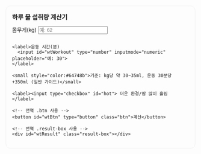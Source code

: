 <!-- 물 섭취량 계산기 -->
<section id="water-calc" style="max-width:520px;margin-top:18px;padding:16px;border:1px solid #eee;border-radius:12px">
  <h3 style="margin:0 0 12px">하루 물 섭취량 계산기</h3>
  <div style="display:grid;gap:10px">
    <label>몸무게(kg)
      <input id="wtWeight" type="number" inputmode="decimal" placeholder="예: 62" required>
    </label>

    <label>운동 시간(분)
      <input id="wtWorkout" type="number" inputmode="numeric" placeholder="예: 30">
    </label>

    <small style="color:#64748b">기준: kg당 약 30~35ml, 운동 30분당 +350ml (일반 가이드)</small>

    <label><input type="checkbox" id="hot"> 더운 환경/땀 많이 흘림</label>

    <!-- 전역 .btn 사용 -->
    <button id="wtBtn" type="button" class="btn">계산</button>

    <!-- 전역 .result-box 사용 -->
    <div id="wtResult" class="result-box"></div>
  </div>
</section>

<script defer>
document.addEventListener('DOMContentLoaded', function(){
  const $ = id => document.getElementById(id);
  const clean = v => String(v ?? '').replace(/,/g,'').trim();
  const L = ml => (Math.round(ml/100) / 10).toFixed(1); // 0.1L 단위

  $('wtBtn').addEventListener('click', function(){
    const w = parseFloat(clean($('wtWeight').value));
    const workoutMin = parseFloat(clean($('wtWorkout').value || '0'));
    const hot = $('hot').checked;

    const box = $('wtResult');

    if (Number.isNaN(w) || w <= 0) {
      box.classList.add('show');
      box.innerHTML = '⚠️ 몸무게를 정확히 입력하세요.';
      return;
    }

    // 기본 권장량
    const baseLowMl  = w * 30;
    const baseHighMl = w * 35;

    // 운동 보정(30분당 +350ml)
    const extraMl = Math.floor(workoutMin / 30) * 350;

    // 더운 환경 보정 (+500ml)
    const hotExtra = hot ? 500 : 0;

    const low  = baseLowMl  + extraMl + hotExtra;
    const high = baseHighMl + extraMl + hotExtra;

    box.classList.add('show');
    box.innerHTML = `
      💧 <strong>권장 섭취량:</strong> ${L(low)} ~ ${L(high)} L/일
      <br><small style="color:#64748b">※ 개인 건강상태에 따라 다를 수 있으며, 의사/영양사 상담을 권장합니다.</small>
    `;
  });
});
</script>

